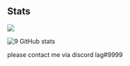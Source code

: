 ## Stats

![](https://komarev.com/ghpvc/?username=Iagging&color=blueviolet)

![9 GitHub stats](https://github-readme-stats.vercel.app/api?username=Iagging&theme=midnight-purple&show_icons=true)

please contact me via discord lag#9999
